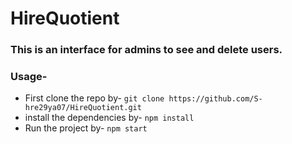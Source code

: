 # HireQuotient

### This is an interface for admins to see and delete users.

### Usage-

* First clone the repo by-
```git clone https://github.com/S-hre29ya07/HireQuotient.git```
* install the dependencies by-
```npm install```
* Run the project by-
```npm start```

